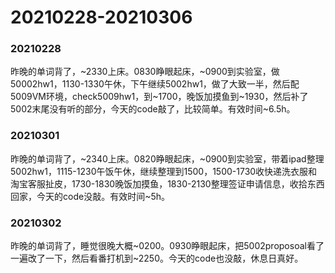 # 20210228-20210306

### 20210228

昨晚的单词背了，\~2330上床。0830睁眼起床，\~0900到实验室，做50002hw1，1130-1330午休，下午继续5002hw1，做了大致一半，然后配5009VM环境，check5009hw1，到\~1700，晚饭加摸鱼到\~1930，然后补了5002末尾没有听的部分，今天的code敲了，比较简单。有效时间\~6.5h。

### 20210301

昨晚的单词背了，\~2340上床。0820睁眼起床，\~0900到实验室，带着ipad整理5002hw1，1115-1230午饭午休，继续整理到1500，1500-1730收快递洗衣服和淘宝客服扯皮，1730-1830晚饭加摸鱼，1830-2130整理签证申请信息，收拾东西回家，今天的code没敲。有效时间\~5h。

### 20210302

昨晚的单词背了，睡觉很晚大概\~0200。0930睁眼起床，把5002proposoal看了一遍改了一下，然后看番打机到\~2250。今天的code也没敲，休息日真好。
